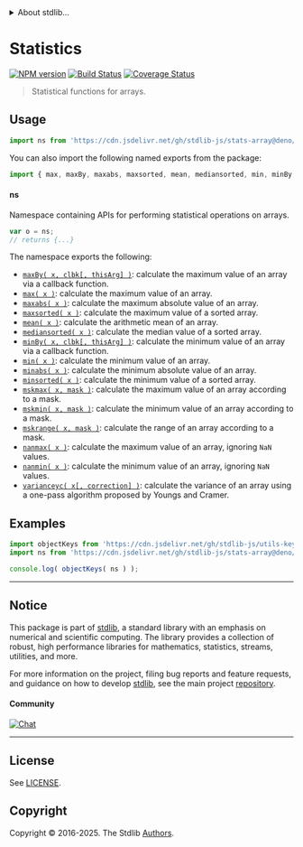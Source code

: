 <!--

@license Apache-2.0

Copyright (c) 2025 The Stdlib Authors.

Licensed under the Apache License, Version 2.0 (the "License");
you may not use this file except in compliance with the License.
You may obtain a copy of the License at

   http://www.apache.org/licenses/LICENSE-2.0

Unless required by applicable law or agreed to in writing, software
distributed under the License is distributed on an "AS IS" BASIS,
WITHOUT WARRANTIES OR CONDITIONS OF ANY KIND, either express or implied.
See the License for the specific language governing permissions and
limitations under the License.

-->


<details>
  <summary>
    About stdlib...
  </summary>
  <p>We believe in a future in which the web is a preferred environment for numerical computation. To help realize this future, we've built stdlib. stdlib is a standard library, with an emphasis on numerical and scientific computation, written in JavaScript (and C) for execution in browsers and in Node.js.</p>
  <p>The library is fully decomposable, being architected in such a way that you can swap out and mix and match APIs and functionality to cater to your exact preferences and use cases.</p>
  <p>When you use stdlib, you can be absolutely certain that you are using the most thorough, rigorous, well-written, studied, documented, tested, measured, and high-quality code out there.</p>
  <p>To join us in bringing numerical computing to the web, get started by checking us out on <a href="https://github.com/stdlib-js/stdlib">GitHub</a>, and please consider <a href="https://opencollective.com/stdlib">financially supporting stdlib</a>. We greatly appreciate your continued support!</p>
</details>

# Statistics

[![NPM version][npm-image]][npm-url] [![Build Status][test-image]][test-url] [![Coverage Status][coverage-image]][coverage-url] <!-- [![dependencies][dependencies-image]][dependencies-url] -->

> Statistical functions for arrays.

<!-- Section to include introductory text. Make sure to keep an empty line after the intro `section` element and another before the `/section` close. -->

<section class="intro">

</section>

<!-- /.intro -->

<!-- Package usage documentation. -->



<section class="usage">

## Usage

```javascript
import ns from 'https://cdn.jsdelivr.net/gh/stdlib-js/stats-array@deno/mod.js';
```

You can also import the following named exports from the package:

```javascript
import { max, maxBy, maxabs, maxsorted, mean, mediansorted, min, minBy, minabs, minsorted, mskmax, mskmin, mskrange, nanmax, nanmin, varianceyc } from 'https://cdn.jsdelivr.net/gh/stdlib-js/stats-array@deno/mod.js';
```

#### ns

Namespace containing APIs for performing statistical operations on arrays.

```javascript
var o = ns;
// returns {...}
```

The namespace exports the following:

<!-- <toc pattern="*"> -->

<div class="namespace-toc">

-   <span class="signature">[`maxBy( x, clbk[, thisArg] )`][@stdlib/stats/array/max-by]</span><span class="delimiter">: </span><span class="description">calculate the maximum value of an array via a callback function.</span>
-   <span class="signature">[`max( x )`][@stdlib/stats/array/max]</span><span class="delimiter">: </span><span class="description">calculate the maximum value of an array.</span>
-   <span class="signature">[`maxabs( x )`][@stdlib/stats/array/maxabs]</span><span class="delimiter">: </span><span class="description">calculate the maximum absolute value of an array.</span>
-   <span class="signature">[`maxsorted( x )`][@stdlib/stats/array/maxsorted]</span><span class="delimiter">: </span><span class="description">calculate the maximum value of a sorted array.</span>
-   <span class="signature">[`mean( x )`][@stdlib/stats/array/mean]</span><span class="delimiter">: </span><span class="description">calculate the arithmetic mean of an array.</span>
-   <span class="signature">[`mediansorted( x )`][@stdlib/stats/array/mediansorted]</span><span class="delimiter">: </span><span class="description">calculate the median value of a sorted array.</span>
-   <span class="signature">[`minBy( x, clbk[, thisArg] )`][@stdlib/stats/array/min-by]</span><span class="delimiter">: </span><span class="description">calculate the minimum value of an array via a callback function.</span>
-   <span class="signature">[`min( x )`][@stdlib/stats/array/min]</span><span class="delimiter">: </span><span class="description">calculate the minimum value of an array.</span>
-   <span class="signature">[`minabs( x )`][@stdlib/stats/array/minabs]</span><span class="delimiter">: </span><span class="description">calculate the minimum absolute value of an array.</span>
-   <span class="signature">[`minsorted( x )`][@stdlib/stats/array/minsorted]</span><span class="delimiter">: </span><span class="description">calculate the minimum value of a sorted array.</span>
-   <span class="signature">[`mskmax( x, mask )`][@stdlib/stats/array/mskmax]</span><span class="delimiter">: </span><span class="description">calculate the maximum value of an array according to a mask.</span>
-   <span class="signature">[`mskmin( x, mask )`][@stdlib/stats/array/mskmin]</span><span class="delimiter">: </span><span class="description">calculate the minimum value of an array according to a mask.</span>
-   <span class="signature">[`mskrange( x, mask )`][@stdlib/stats/array/mskrange]</span><span class="delimiter">: </span><span class="description">calculate the range of an array according to a mask.</span>
-   <span class="signature">[`nanmax( x )`][@stdlib/stats/array/nanmax]</span><span class="delimiter">: </span><span class="description">calculate the maximum value of an array, ignoring `NaN` values.</span>
-   <span class="signature">[`nanmin( x )`][@stdlib/stats/array/nanmin]</span><span class="delimiter">: </span><span class="description">calculate the minimum value of an array, ignoring `NaN` values.</span>
-   <span class="signature">[`varianceyc( x[, correction] )`][@stdlib/stats/array/varianceyc]</span><span class="delimiter">: </span><span class="description">calculate the variance of an array using a one-pass algorithm proposed by Youngs and Cramer.</span>

</div>

<!-- </toc> -->

</section>

<!-- /.usage -->

<!-- Package usage notes. Make sure to keep an empty line after the `section` element and another before the `/section` close. -->

<section class="notes">

</section>

<!-- /.notes -->

<!-- Package usage examples. -->

<section class="examples">

## Examples

<!-- TODO: better examples -->

<!-- eslint no-undef: "error" -->

```javascript
import objectKeys from 'https://cdn.jsdelivr.net/gh/stdlib-js/utils-keys@deno/mod.js';
import ns from 'https://cdn.jsdelivr.net/gh/stdlib-js/stats-array@deno/mod.js';

console.log( objectKeys( ns ) );
```

</section>

<!-- /.examples -->

<!-- Section for related `stdlib` packages. Do not manually edit this section, as it is automatically populated. -->

<section class="related">

</section>

<!-- /.related -->

<!-- Section for all links. Make sure to keep an empty line after the `section` element and another before the `/section` close. -->


<section class="main-repo" >

* * *

## Notice

This package is part of [stdlib][stdlib], a standard library with an emphasis on numerical and scientific computing. The library provides a collection of robust, high performance libraries for mathematics, statistics, streams, utilities, and more.

For more information on the project, filing bug reports and feature requests, and guidance on how to develop [stdlib][stdlib], see the main project [repository][stdlib].

#### Community

[![Chat][chat-image]][chat-url]

---

## License

See [LICENSE][stdlib-license].


## Copyright

Copyright &copy; 2016-2025. The Stdlib [Authors][stdlib-authors].

</section>

<!-- /.stdlib -->

<!-- Section for all links. Make sure to keep an empty line after the `section` element and another before the `/section` close. -->

<section class="links">

[npm-image]: http://img.shields.io/npm/v/@stdlib/stats-array.svg
[npm-url]: https://npmjs.org/package/@stdlib/stats-array

[test-image]: https://github.com/stdlib-js/stats-array/actions/workflows/test.yml/badge.svg?branch=main
[test-url]: https://github.com/stdlib-js/stats-array/actions/workflows/test.yml?query=branch:main

[coverage-image]: https://img.shields.io/codecov/c/github/stdlib-js/stats-array/main.svg
[coverage-url]: https://codecov.io/github/stdlib-js/stats-array?branch=main

<!--

[dependencies-image]: https://img.shields.io/david/stdlib-js/stats-array.svg
[dependencies-url]: https://david-dm.org/stdlib-js/stats-array/main

-->

[chat-image]: https://img.shields.io/gitter/room/stdlib-js/stdlib.svg
[chat-url]: https://app.gitter.im/#/room/#stdlib-js_stdlib:gitter.im

[stdlib]: https://github.com/stdlib-js/stdlib

[stdlib-authors]: https://github.com/stdlib-js/stdlib/graphs/contributors

[umd]: https://github.com/umdjs/umd
[es-module]: https://developer.mozilla.org/en-US/docs/Web/JavaScript/Guide/Modules

[deno-url]: https://github.com/stdlib-js/stats-array/tree/deno
[deno-readme]: https://github.com/stdlib-js/stats-array/blob/deno/README.md
[umd-url]: https://github.com/stdlib-js/stats-array/tree/umd
[umd-readme]: https://github.com/stdlib-js/stats-array/blob/umd/README.md
[esm-url]: https://github.com/stdlib-js/stats-array/tree/esm
[esm-readme]: https://github.com/stdlib-js/stats-array/blob/esm/README.md
[branches-url]: https://github.com/stdlib-js/stats-array/blob/main/branches.md

[stdlib-license]: https://raw.githubusercontent.com/stdlib-js/stats-array/main/LICENSE

<!-- <toc-links> -->

[@stdlib/stats/array/max-by]: https://github.com/stdlib-js/stats-array-max-by/tree/deno

[@stdlib/stats/array/max]: https://github.com/stdlib-js/stats-array-max/tree/deno

[@stdlib/stats/array/maxabs]: https://github.com/stdlib-js/stats-array-maxabs/tree/deno

[@stdlib/stats/array/maxsorted]: https://github.com/stdlib-js/stats-array-maxsorted/tree/deno

[@stdlib/stats/array/mean]: https://github.com/stdlib-js/stats-array-mean/tree/deno

[@stdlib/stats/array/mediansorted]: https://github.com/stdlib-js/stats-array-mediansorted/tree/deno

[@stdlib/stats/array/min-by]: https://github.com/stdlib-js/stats-array-min-by/tree/deno

[@stdlib/stats/array/min]: https://github.com/stdlib-js/stats-array-min/tree/deno

[@stdlib/stats/array/minabs]: https://github.com/stdlib-js/stats-array-minabs/tree/deno

[@stdlib/stats/array/minsorted]: https://github.com/stdlib-js/stats-array-minsorted/tree/deno

[@stdlib/stats/array/mskmax]: https://github.com/stdlib-js/stats-array-mskmax/tree/deno

[@stdlib/stats/array/mskmin]: https://github.com/stdlib-js/stats-array-mskmin/tree/deno

[@stdlib/stats/array/mskrange]: https://github.com/stdlib-js/stats-array-mskrange/tree/deno

[@stdlib/stats/array/nanmax]: https://github.com/stdlib-js/stats-array-nanmax/tree/deno

[@stdlib/stats/array/nanmin]: https://github.com/stdlib-js/stats-array-nanmin/tree/deno

[@stdlib/stats/array/varianceyc]: https://github.com/stdlib-js/stats-array-varianceyc/tree/deno

<!-- </toc-links> -->

</section>

<!-- /.links -->
